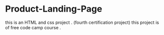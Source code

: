 # Product-Landing-Page
this is an HTML and css project . (fourth certification project)
this project is of free code camp course .
